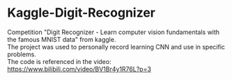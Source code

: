 # Kaggle-Digit-Recognizer
Competition "Digit Recognizer - Learn computer vision fundamentals with the famous MNIST data" from kaggle.  
The project was used to personally record learning CNN and use in specific problems.   
The code is referenced in the video: https://www.bilibili.com/video/BV1Br4y1R76L?p=3
